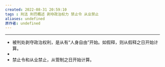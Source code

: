 ```yaml
---
created: 2022-08-31 20:59:10
tags : 刑法 刑罚概述 剥夺政治权力 禁止令 从业禁止
aliases: undefined
原作者: undefined
---
```

---
* 被判处剥夺政治权利，是从有“人身自由”开始。如假释，则从假释之日开始计算。
* 
* 禁止令和从业禁止，从管制之日开始计算。



